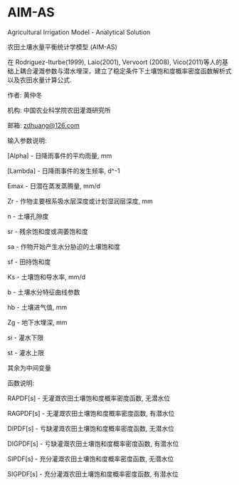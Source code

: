 # AIM-AS

Agricultural Irrigation Model - Analytical Solution

农田土壤水量平衡统计学模型 (AIM-AS)


在 Rodriguez-Iturbe(1999), Laio(2001), Vervoort (2008), Vico(2011)等人的基础上耦合灌溉参数与潜水埋深，建立了稳定条件下土壤饱和度概率密度函数解析式以及农田水量计算公式.

作者: 黄仲冬

机构: 中国农业科学院农田灌溉研究所

邮箱: zdhuang@126.com


输入参数说明:

\[Alpha]    - 日降雨事件的平均雨量, mm

\[Lambda]    - 日降雨事件的发生频率, d^-1

Emax - 日潜在蒸发蒸腾量, mm/d

Zr   - 作物主要根系吸水层深度或计划湿润层深度, mm

n    - 土壤孔隙度

sr   - 残余饱和度或凋萎饱和度

sa   - 作物开始产生水分胁迫的土壤饱和度

sf   - 田持饱和度

Ks   - 土壤饱和导水率, mm/d

b    - 土壤水分特征曲线参数

hb   - 土壤进气值, mm

Zg   - 地下水埋深, mm

si   - 灌水下限

st   - 灌水上限

其余为中间变量 


函数说明:

RAPDF[s]  - 无灌溉农田土壤饱和度概率密度函数, 无潜水位

RAGPDF[s] - 无灌溉农田土壤饱和度概率密度函数, 有潜水位

DIPDF[s]  - 亏缺灌溉农田土壤饱和度概率密度函数, 无潜水位

DIGPDF[s] - 亏缺灌溉农田土壤饱和度概率密度函数, 有潜水位

SIPDF[s]  - 充分灌溉农田土壤饱和度概率密度函数, 无潜水位

SIGPDF[s] - 充分灌溉农田土壤饱和度概率密度函数, 有潜水位
